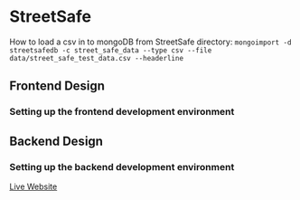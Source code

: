 # StreetSafe
How to load a csv in to mongoDB from StreetSafe directory: `mongoimport -d streetsafedb -c street_safe_data --type csv --file data/street_safe_test_data.csv --headerline`



## Frontend Design
### Setting up the frontend development environment

## Backend Design
### Setting up the backend development environment


[Live Website](http://ec2-52-38-17-98.us-west-2.compute.amazonaws.com:3000/)
